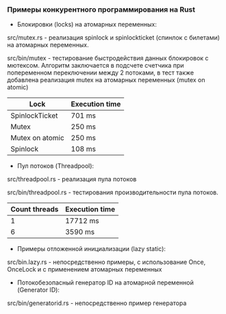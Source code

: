 ### Примеры конкурентного программирования на Rust

- Блокировки (locks) на атомарных переменных:

src/mutex.rs - реализация spinlock и spinlockticket (спинлок c билетами) на атомарных переменных.

src/bin/mutex - тестирование быстродействия данных блокировок с мютексом. Алгоритм заключается в подсчете счетчика при попеременном переключении между 2 потоками,
в тест также добавлена реализация mutex на атомарных переменных (mutex on atomic)

| Lock            | Execution time |
| --------------- | -------------  |
| SpinlockTicket  |     701 ms     |
| Mutex           |     250 ms     |
| Mutex on atomic |     250 ms     |
| Spinlock        |     108 ms     |

- Пул потоков (Threadpool):

src/threadpool.rs - реализация пула потоков

src/bin/threadpool.rs - тестирования производительности пула потоков.

| Count threads  | Execution time |
| -------------- | -------------  |
| 1              |     17712 ms   |
| 6              |     3590 ms    |

- Примеры отложенной инициализации (lazy static):

src/bin.lazy.rs - непосредственно примеры, с использование Once, OnceLock и с применением атомарных переменных

- Потокобезопасный генератор ID на атомарной переменной (Generator ID):

src/bin/generatorid.rs - непосредственно пример генератора
